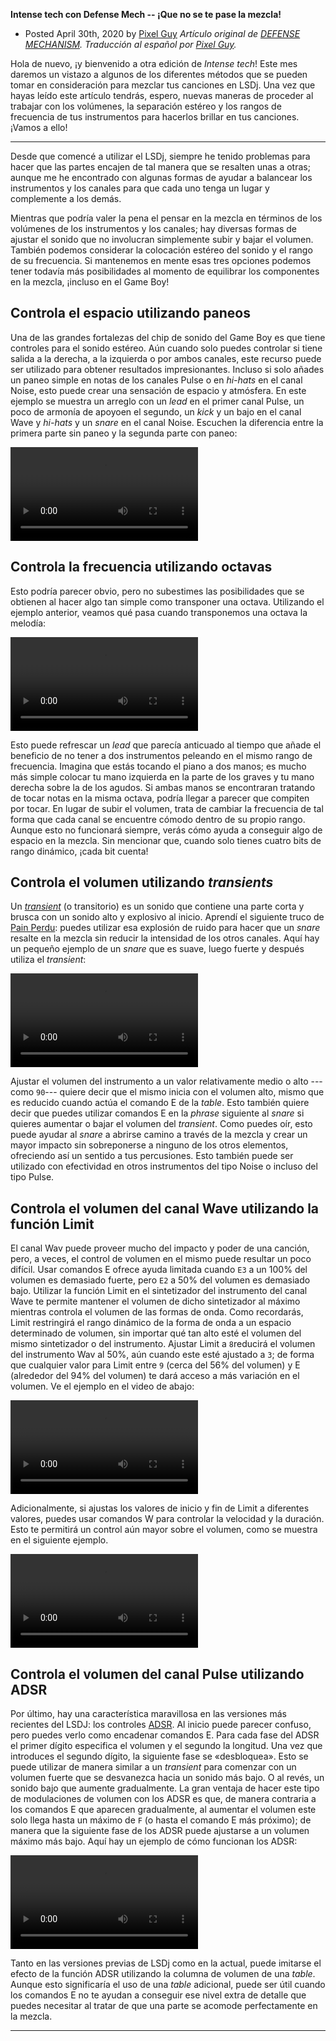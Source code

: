 **Intense tech con Defense Mech -- ¡Que no se te pase la mezcla!**
- Posted April 30th, 2020 by [Pixel
Guy](https://apixelguy.com)
*Artículo original de [DEFENSE MECHANISM](../en/15-lets-mix-it-up-and-down.html).
Traducción al español por* [*Pixel Guy*](https://apixelguy.com)*.*

Hola de nuevo, ¡y bienvenido a otra edición de *Intense tech*! Este mes
daremos un vistazo a algunos de los diferentes métodos que se pueden
tomar en consideración para mezclar tus canciones en LSDj. Una vez que
hayas leído este artículo tendrás, espero, nuevas maneras de proceder al
trabajar con los volúmenes, la separación estéreo y los rangos de
frecuencia de tus instrumentos para hacerlos brillar en tus canciones.
¡Vamos a ello!

------------------------------------------------------------------------

Desde que comencé a utilizar el LSDj, siempre he tenido problemas para
hacer que las partes encajen de tal manera que se resalten unas a otras;
aunque me he encontrado con algunas formas de ayudar a balancear los
instrumentos y los canales para que cada uno tenga un lugar y
complemente a los demás.

Mientras que podría valer la pena el pensar en la mezcla en términos de
los volúmenes de los instrumentos y los canales; hay diversas formas de
ajustar el sonido que no involucran simplemente subir y bajar el
volumen. También podemos considerar la colocación estéreo del sonido y
el rango de su frecuencia. Si mantenemos en mente esas tres opciones
podemos tener todavía más posibilidades al momento de equilibrar los
componentes en la mezcla, ¡incluso en el Game Boy!

Controla el espacio utilizando paneos
-------------------------------------

Una de las grandes fortalezas del chip de sonido del Game Boy es que
tiene controles para el sonido estéreo. Aún cuando solo puedes controlar
si tiene salida a la derecha, a la izquierda o por ambos canales, este
recurso puede ser utilizado para obtener resultados impresionantes.
Incluso si solo añades un paneo simple en notas de los canales Pulse o
en *hi-hats* en el canal Noise, esto puede crear una sensación de
espacio y atmósfera. En este ejemplo se muestra un arreglo con un *lead*
en el primer canal Pulse, un poco de armonía de apoyoen el segundo, un
*kick* y un bajo en el canal Wave y *hi-hats* y un *snare* en el canal
Noise. Escuchen la diferencia entre la primera parte sin paneo y la
segunda parte con paneo:

![ ](../media/panning.mp4)

Controla la frecuencia utilizando octavas
-----------------------------------------

Esto podría parecer obvio, pero no subestimes las posibilidades que se
obtienen al hacer algo tan simple como transponer una octava. Utilizando
el ejemplo anterior, veamos qué pasa cuando transponemos una octava la
melodía:

![ ](../media/octave.mp4)

Esto puede refrescar un *lead* que parecía anticuado al tiempo que añade
el beneficio de no tener a dos instrumentos peleando en el mismo rango
de frecuencia. Imagina que estás tocando el piano a dos manos; es mucho
más simple colocar tu mano izquierda en la parte de los graves y tu mano
derecha sobre la de los agudos. Si ambas manos se encontraran tratando
de tocar notas en la misma octava, podría llegar a parecer que compiten
por tocar. En lugar de subir el volumen, trata de cambiar la frecuencia
de tal forma que cada canal se encuentre cómodo dentro de su propio
rango. Aunque esto no funcionará siempre, verás cómo ayuda a conseguir
algo de espacio en la mezcla. Sin mencionar que, cuando solo tienes
cuatro bits de rango dinámico, ¡cada bit cuenta!

Controla el volumen utilizando *transients*
-------------------------------------------

Un [*transient*]("https://en.wikipedia.org/wiki/Transient_(acoustics)") (o
transitorio) es un sonido que contiene una parte corta y brusca con un
sonido alto y explosivo al inicio. Aprendí el siguiente truco de [Pain
Perdu](https://soundcloud.com/pain-perdu): puedes utilizar esa explosión
de ruido para hacer que un *snare* resalte en la mezcla sin reducir la
intensidad de los otros canales. Aquí hay un pequeño ejemplo de un
*snare* que es suave, luego fuerte y después utiliza el *transient*:

![ ](../media/snare.mp4)

Ajustar el volumen del instrumento a un valor relativamente medio o alto
---como `90`--- quiere decir que el mismo inicia con el volumen alto,
mismo que es reducido cuando actúa el comando E de la *table*. Esto
también quiere decir que puedes utilizar comandos E en la *phrase*
siguiente al *snare* si quieres aumentar o bajar el volumen del
*transient*. Como puedes oír, esto puede ayudar al *snare* a abrirse
camino a través de la mezcla y crear un mayor impacto sin sobreponerse a
ninguno de los otros elementos, ofreciendo así un sentido a tus
percusiones. Esto también puede ser utilizado con efectividad en otros
instrumentos del tipo Noise o incluso del tipo Pulse.

Controla el volumen del canal Wave utilizando la función Limit
--------------------------------------------------------------

El canal Wav puede proveer mucho del impacto y poder de una canción,
pero, a veces, el control de volumen en el mismo puede resultar un poco
difícil. Usar comandos E ofrece ayuda limitada cuando `E3` a un 100% del
volumen es demasiado fuerte, pero `E2` a 50% del volumen es demasiado
bajo. Utilizar la función Limit en el sintetizador del instrumento del
canal Wave te permite mantener el volumen de dicho sintetizador al
máximo mientras controla el volumen de las formas de onda. Como
recordarás, Limit restringirá el rango dinámico de la forma de onda a un
espacio determinado de volumen, sin importar qué tan alto esté el
volumen del mismo sintetizador o del instrumento. Ajustar Limit a `8`reducirá el volumen del 
instrumento Wav al 50%, aún cuando este esté
ajustado a `3`; de forma que cualquier valor para Limit entre `9` (cerca del
56% del volumen) y E (alrededor del 94% del volumen) te dará acceso a
más variación en el volumen. Ve el ejemplo en el video de abajo:

![ ](../media/limit1.mp4)

Adicionalmente, si ajustas los valores de inicio y fin de Limit a
diferentes valores, puedes usar comandos W para controlar la velocidad y
la duración. Esto te permitirá un control aún mayor sobre el volumen,
como se muestra en el siguiente ejemplo.

![ ](../media/limit2.mp4)

Controla el volumen del canal Pulse utilizando ADSR
---------------------------------------------------

Por último, hay una característica maravillosa en las versiones más
recientes del LSDJ: los controles
[ADSR](https://es.wikipedia.org/wiki/Envolvente_acústico). Al inicio
puede parecer confuso, pero puedes verlo como encadenar comandos E. Para
cada fase del ADSR el primer dígito especifica el volumen y el segundo
la longitud. Una vez que introduces el segundo dígito, la siguiente fase
se «desbloquea». Esto se puede utilizar de manera similar a un
*transient* para comenzar con un volumen fuerte que se desvanezca hacia
un sonido más bajo. O al revés, un sonido bajo que aumente gradualmente.
La gran ventaja de hacer este tipo de modulaciones de volumen con los
ADSR es que, de manera contraria a los comandos E que aparecen
gradualmente, al aumentar el volumen este solo llega hasta un máximo de
`F` (o hasta el comando E más próximo); de manera que la siguiente fase de
los ADSR puede ajustarse a un volumen máximo más bajo. Aquí hay un
ejemplo de cómo funcionan los ADSR:

![ ](../media/adsr.mp4)

Tanto en las versiones previas de LSDj como en la actual, puede imitarse
el efecto de la función ADSR utilizando la columna de volumen de una
*table*. Aunque esto significaría el uso de una *table* adicional, puede
ser útil cuando los comandos E no te ayudan a conseguir ese nivel extra
de detalle que puedes necesitar al tratar de que una parte se acomode
perfectamente en la mezcla.

------------------------------------------
